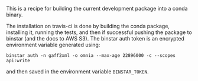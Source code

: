 This is a recipe for building the current development package into a conda binary.

The installation on travis-ci is done by building the conda package, installing
it, running the tests, and then if successful pushing the package to binstar
(and the docs to AWS S3). The binstar auth token is an encrypted environment
variable generated using:
```
binstar auth -n gaff2xml -o omnia --max-age 22896000 -c --scopes api:write
```
and then saved in the environment variable `BINSTAR_TOKEN`.


